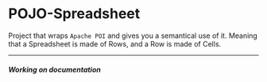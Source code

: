 # POJO-Spreadsheet

Project that wraps `Apache POI` and gives you a semantical use of it. Meaning that a Spreadsheet is made of Rows, and a Row is made of Cells.


---
##### Working on documentation 
